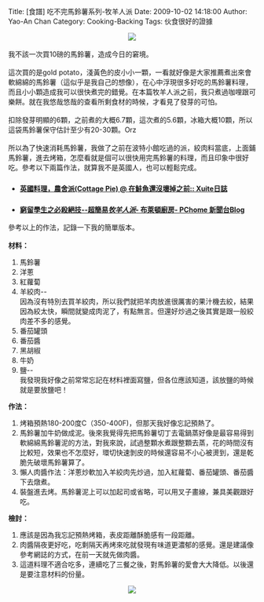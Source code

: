 Title: [食譜] 吃不完馬鈴薯系列-牧羊人派
Date: 2009-10-02 14:18:00
Author: Yao-An Chan
Category: Cooking-Backing
Tags: 伙食很好的證據


<div class='post'>
<div style="text-align: center;"><img src="http://lh4.ggpht.com/_mvtDPM7iODU/SsZxNgCLl_I/AAAAAAAAE3Q/sFA0MmfyErk/s400/DSC00465.JPG" /><br /><br /></div>我不該一次買10磅的馬鈴薯，造成今日的窘境。<br /><br />這次買的是gold potato，淺黃色的皮小小一顆，一看就好像是大家推薦煮出來會軟綿綿的馬鈴薯（這似乎是我自己的想像），在心中浮現很多好吃的馬鈴薯料理，而且小小顆造成我可以很快煮完的錯覺。在本篇牧羊人派之前，我只煮過咖哩跟可樂餅。就在我悠哉悠哉的查看所剩食材的時候，才看見了發芽的可怕。<br /><br />扣除發芽明顯的6顆，之前煮的大概6.7顆，這次煮的5.6顆，冰箱大概10顆，所以這袋馬鈴薯保守估計至少有20-30顆。Orz<br /><br />所以為了快速消耗馬鈴薯，我做了之前在波特小館吃過的派，絞肉料當底，上面鋪馬鈴薯，進去烤箱，怎麼看就是個可以很快用完馬鈴薯的料理，而且印象中很好吃。參考以下兩篇作法，就算我不是英國人，也可以輕鬆完成。<br /><ul><li><h3 class="r"><span style="font-size:85%;"><a realurl="http://blog.xuite.net/denza/life/9014801" href="http://blog.xuite.net/denza/life/9014801" class="l" onmousedown="return rwt(this,'','','res','1','AFQjCNFh6GzUND4v2FKzx_oCxJoEqTlPIQ','&amp;sig2=obOfNUvNqc0AG6scShSYzw')">英國料理，農舍派(Cottage Pie) @ 在鮭魚還沒壞掉之前:: Xuite日誌</a></span></h3></li><li><h3 class="r"><span style="font-size:85%;"><a realurl="http://mypaper.pchome.com.tw/news/angelhung/3/1235358195/20040220062049/" href="http://mypaper.pchome.com.tw/news/angelhung/3/1235358195/20040220062049/" class="l" onmousedown="return rwt(this,'','','res','2','AFQjCNEgpxuGOhV-sY398_P9ut6zOnMAVg','&amp;sig2=Y 2_onwpvO2pSDUKdwDYXA')">窮留學生之必殺絕技--超簡易<em>牧羊人派</em>- 布萊頓廚房- PChome 新聞台Blog</a></span></h3></li></ul>參考以上的作法，記錄一下我的簡單版本。<br /><br /><span style="display: block;" class="PackedElements PackedElements-0"><span style="display: block;" class="PackedElements PackedElements-0"><span style="display: block;" class="PackedElements PackedElements-0"><span style="font-weight: bold;">材料：</span><br /><ol><li><span style="display: block;" class="PackedElements PackedElements-0"><span style="display: block;" class="PackedElements PackedElements-0"><span style="display: block;" class="PackedElements PackedElements-0">馬鈴薯</span></span></span></li><li>洋蔥<br /></li><li>紅蘿蔔<br /></li><li>羊絞肉--<br />因為沒有特別去買羊絞肉，所以我們就把羊肉放進很厲害的果汁機去絞，結果因為絞太快，瞬間就變成肉泥了，有點無言。但還好炒過之後其實是跟一般絞肉差不多的感覺。</li><li>番茄罐頭<br /></li><li>番茄醬<br /></li><li>黑胡椒<br /></li><li>牛奶<br /></li><li>鹽--<br />我發現我好像之前常常忘記在材料裡面寫鹽，但各位應該知道，該放鹽的時候就是要放鹽吧！<br /></li></ol><span style="font-weight: bold;">作法：<br /></span></span></span></span><ol><li>烤箱預熱180-200度C（350-400F)，但那天我好像忘記預熱了。<br /></li><li>馬鈴薯加牛奶做成泥。後來我覺得先把馬鈴薯切丁去電鍋蒸好像是最容易得到軟綿綿馬鈴薯泥的方法，對我來說，試過整顆水煮跟整顆去蒸，花的時間沒有比較短，效果也不怎麼好，環切快速剝皮的時候還容易不小心被燙到，還是乾脆先破壞馬鈴薯算了。</li><li>懶人肉醬作法：洋蔥炒軟加入羊絞肉先炒過，加入紅蘿蔔、番茄罐頭、番茄醬下去燉煮。</li><li>裝盤進去烤。馬鈴薯泥上可以加起司或省略，可以用叉子畫線，兼具美觀跟好吃。</li></ol><span style="font-weight: bold;">檢討：</span><br /><ol><li>應該是因為我忘記預熱烤箱，表皮距離酥脆感有一段距離。<br /></li><li>肉醬隔夜更好吃，吃剩隔天再烤來吃就發現有味道更濃郁的感覺。還是建議像參考網誌的方式，在前一天就先做肉醬。</li><li>這道料理不適合吃多，連續吃了三餐之後，對馬鈴薯的愛會大大降低。以後還是要注意材料的份量。<br /></li></ol><div style="text-align: center;"><img src="http://lh5.ggpht.com/_mvtDPM7iODU/SsZxfGYGrDI/AAAAAAAAE3Y/8Az30Bxh8TQ/s400/DSC00466.JPG" /><br /></div></div>
